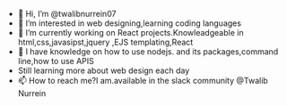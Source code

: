 - 👋 Hi, I’m @twalibnurrein07
- 👀 I’m interested in web designing,learning coding languages
- 🌱 I’m currently working on React projects.Knowleadgeable in html,css,javasipst,jquery ,EJS templating,React
- 💞️ I have knowledge on how to use nodejs. and its packages,command line,how to use APIS
- Still learning more about web design each day
- 📫 How to reach me?I am.available in the slack community @Twalib Nurrein

<!---
twalibnurrein07/twalibnurrein07 is a ✨ special ✨ repository because its `README.md` (this file) appears on your GitHub profile.
You can click the Preview link to take a look at your changes.
--->
